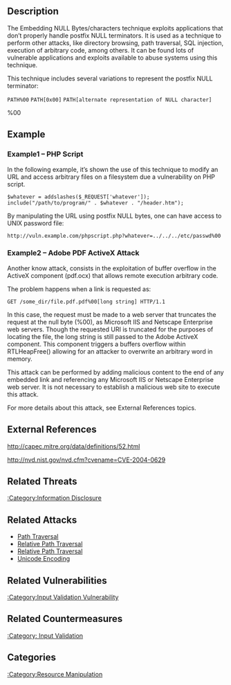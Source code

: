 ## Description

The Embedding NULL Bytes/characters technique exploits applications that
don’t properly handle postfix NULL terminators. It is used as a
technique to perform other attacks, like directory browsing, path
traversal, SQL injection, execution of arbitrary code, among others. It
can be found lots of vulnerable applications and exploits available to
abuse systems using this technique.

This technique includes several variations to represent the postfix NULL
terminator:

`PATH%00`
`PATH[0x00]`
`PATH[alternate representation of NULL character]`

<script>

</script>

%00

## Example

### Example1 – PHP Script

In the following example, it’s shown the use of this technique to modify
an URL and access arbitrary files on a filesystem due a vulnerability on
PHP script.

`$whatever = addslashes($_REQUEST['whatever']);`
`include("/path/to/program/" . $whatever . "/header.htm");`

By manipulating the URL using postfix NULL bytes, one can have access to
UNIX password file:

`http://vuln.example.com/phpscript.php?whatever=../../../etc/passwd%00`

### Example2 – Adobe PDF ActiveX Attack

Another know attack, consists in the exploitation of buffer overflow in
the ActiveX component (pdf.ocx) that allows remote execution arbitrary
code.

The problem happens when a link is requested as:

`GET /some_dir/file.pdf.pdf%00[long string] HTTP/1.1`

In this case, the request must be made to a web server that truncates
the request at the null byte (%00), as Microsoft IIS and Netscape
Enterprise web servers. Though the requested URI is truncated for the
purposes of locating the file, the long string is still passed to the
Adobe ActiveX component. This component triggers a buffers overflow
within RTLHeapFree() allowing for an attacker to overwrite an arbitrary
word in memory.

This attack can be performed by adding malicious content to the end of
any embedded link and referencing any Microsoft IIS or Netscape
Enterprise web server. It is not necessary to establish a malicious web
site to execute this attack.

For more details about this attack, see External References topics.

## External References

<http://capec.mitre.org/data/definitions/52.html>

<http://nvd.nist.gov/nvd.cfm?cvename=CVE-2004-0629>

## Related Threats

[:Category:Information
Disclosure](:Category:Information_Disclosure "wikilink")

## Related Attacks

  - [Path Traversal](Path_Traversal "wikilink")
  - [Relative Path Traversal](Relative_Path_Traversal "wikilink")
  - [Relative Path Traversal](Relative_Path_Traversal "wikilink")
  - [Unicode Encoding](Unicode_Encoding "wikilink")

## Related Vulnerabilities

[:Category:Input Validation
Vulnerability](:Category:Input_Validation_Vulnerability "wikilink")

## Related Countermeasures

[:Category: Input Validation](:Category:_Input_Validation "wikilink")

## Categories

[:Category:Resource
Manipulation](:Category:Resource_Manipulation "wikilink")